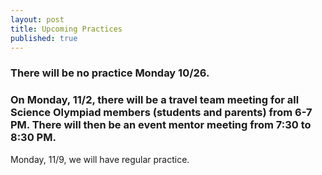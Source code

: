 ```yaml
---
layout: post
title: Upcoming Practices
published: true
---
```

### There will be no practice Monday 10/26. 
### On Monday, 11/2, there will be a travel team meeting for all Science Olympiad members (students and parents) from 6-7 PM. There will then be an event mentor meeting from 7:30 to 8:30 PM.
 
Monday, 11/9, we will have regular practice.


